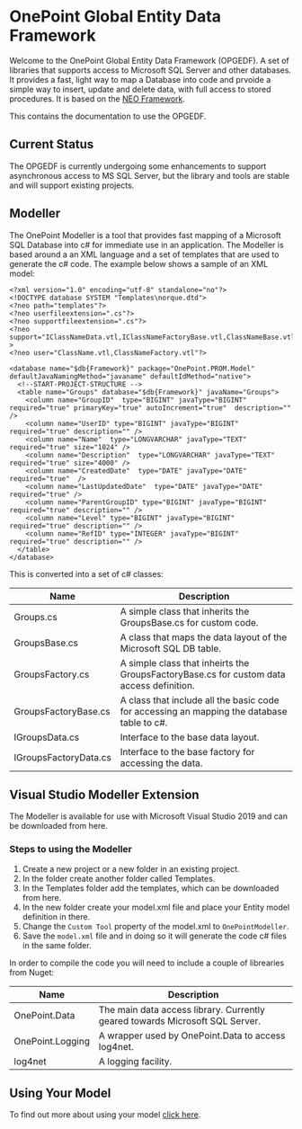 # OnePoint Global Entity Data Framework
Welcome to the OnePoint Global Entity Data Framework (OPGEDF). A set of libraries that supports access to Microsoft SQL 
Server and other databases. It provides a fast, light way to map a Database into code and prvoide a simple way to insert, 
update and delete data, with full access to stored procedures. It is based on the [NEO Framework](http://neo.sourceforge.net/).

This contains the documentation to use the OPGEDF.

## Current Status
The OPGEDF is currently undergoing some enhancements to support asynchronous access to MS SQL Server, but the library and 
tools are stable and will support existing projects.

## Modeller
The OnePoint Modeller is a tool that provides fast mapping of a Microsoft SQL Database into c# for immediate use in an application. The Modeller is based around a an XML language and a set of templates that are used to generate the c# code. The example below shows a sample of an XML model:
```
<?xml version="1.0" encoding="utf-8" standalone="no"?>
<!DOCTYPE database SYSTEM "Templates\norque.dtd">
<?neo path="templates"?>
<?neo userfileextension=".cs"?>
<?neo supportfileextension=".cs"?>
<?neo support="IClassNameData.vtl,IClassNameFactoryBase.vtl,ClassNameBase.vtl,ClassNameFactoryBase.vtl"?>
<?neo user="ClassName.vtl,ClassNameFactory.vtl"?>

<database name="$db{Framework}" package="OnePoint.PROM.Model" defaultJavaNamingMethod="javaname" defaultIdMethod="native">
  <!--START-PROJECT-STRUCTURE -->
  <table name="Groups" database="$db{Framework}" javaName="Groups">
    <column name="GroupID"  type="BIGINT" javaType="BIGINT" required="true" primaryKey="true" autoIncrement="true"  description=""  />
    <column name="UserID" type="BIGINT" javaType="BIGINT" required="true" description="" />
    <column name="Name"  type="LONGVARCHAR" javaType="TEXT" required="true" size="1024" />
    <column name="Description"  type="LONGVARCHAR" javaType="TEXT" required="true" size="4000" />
    <column name="CreatedDate"  type="DATE" javaType="DATE" required="true"  />
    <column name="LastUpdatedDate"  type="DATE" javaType="DATE" required="true" />
    <column name="ParentGroupID" type="BIGINT" javaType="BIGINT" required="true" description="" />
    <column name="Level" type="BIGINT" javaType="BIGINT" required="true" description="" />
    <column name="RefID" type="INTEGER" javaType="BIGINT" required="true" description="" />
  </table>
</database>
```

This is converted into a set of c# classes:

Name | Description
---- | -----------
Groups.cs | A simple class that inherits the GroupsBase.cs for custom code.
GroupsBase.cs | A class that maps the data layout of the Microsoft SQL DB table.
GroupsFactory.cs | A simple class that inheirts the GroupsFactoryBase.cs for custom data access definition.
GroupsFactoryBase.cs | A class that include all the basic code for accessing an mapping the database table to c#.
IGroupsData.cs | Interface to the base data layout.
IGroupsFactoryData.cs | Interface to the base factory for accessing the data.

## Visual Studio Modeller Extension
The Modeller is available for use with Microsoft Visual Studio 2019 and can be downloaded from here.

### Steps to using the Modeller
1. Create a new project or a new folder in an existing project.
2. In the folder create another folder called Templates.
3. In the Templates folder add the templates, which can be downloaded from here.
4. In the new folder create your model.xml file and place your Entity model definition in there.
5. Change the `Custom Tool` property of the model.xml to `OnePointModeller`.
6. Save the `model.xml` file and in doing so it will generate the code c# files in the same folder.

In order to compile the code you will need to include a couple of librearies from Nuget:

Name | Description
---- | -----------
OnePoint.Data | The main data access library. Currently geared towards Microsoft SQL Server.
OnePoint.Logging | A wrapper used by OnePoint.Data to access log4net.
log4net | A logging facility.

## Using Your Model
To find out more about using your model [click here](Using.md).



